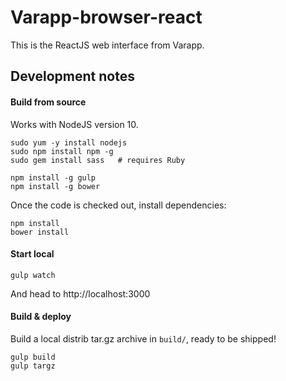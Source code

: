 # Varapp-browser-react

This is the ReactJS web interface from Varapp.

## Development notes

#### Build from source

Works with NodeJS version 10.

    sudo yum -y install nodejs
    sudo npm install npm -g
    sudo gem install sass   # requires Ruby

    npm install -g gulp
    npm install -g bower

Once the code is checked out, install dependencies:

    npm install
    bower install

#### Start local

    gulp watch

And head to http://localhost:3000

#### Build & deploy

Build a local distrib tar.gz archive in  `build/`, ready to be shipped!

    gulp build
    gulp targz

